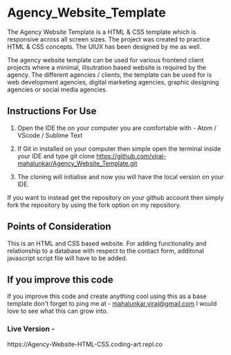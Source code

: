 # Agency_Website_Template

The Agency Website Template is a HTML & CSS template which is responsive across all screen sizes. The project was created to practice HTML & CSS concepts. The UIUX has been designed by me as well.

The agency website template can be used for various frontend client projects where a minimal, illsutration based website is required by the agency. The different agencies / clients, the template can be used for is web development agencies, digital marketing agencies, graphic designing agencies or social media agencies.

<h2>Instructions For Use</h2>

1. Open the IDE the on your computer you are comfortable with - Atom / VScode / Sublime Text

2. If Git in installed on your computer then simple open the terminal inside your IDE and type git clone https://github.com/viraj-mahalunkar/Agency_Website_Template.git

3. The cloning will initialise and now you will have the local version on your IDE.

If you want to instead get the repository on your github account then simply fork the repository by using the fork option on my repository.

<h2>Points of Consideration</h2>

This is an HTML and CSS based website. For adding functionality and relationship to a database with respect to the contact form, additonal javascript script file will have to be added.

<h2>If you improve this code</h2>

If you improve this code and create anything cool using this as a base template don't forget to ping me at - mahalunkar.viraj@gmail.com I would love to see what this can grow into.

<h3>Live Version - </h3> https://Agency-Website-HTML-CSS.coding-art.repl.co

